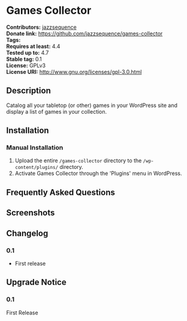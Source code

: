 # Games Collector #
**Contributors:**      [jazzsequence](https://github.com/jazzsequence)  
**Donate link:**       https://github.com/jazzsequence/games-collector  
**Tags:**  
**Requires at least:** 4.4  
**Tested up to:**      4.7  
**Stable tag:**        0.1  
**License:**           GPLv3  
**License URI:**       http://www.gnu.org/licenses/gpl-3.0.html  

## Description ##

Catalog all your tabletop (or other) games in your WordPress site and display a list of games in your collection.

## Installation ##

### Manual Installation ###

1. Upload the entire `/games-collector` directory to the `/wp-content/plugins/` directory.
2. Activate Games Collector through the 'Plugins' menu in WordPress.

## Frequently Asked Questions ##


## Screenshots ##


## Changelog ##

### 0.1 ###
* First release

## Upgrade Notice ##

### 0.1 ###
First Release

